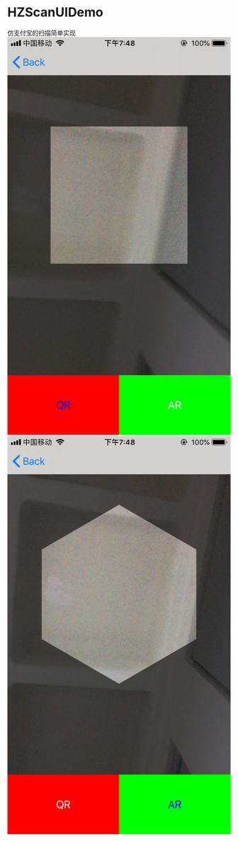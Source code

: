 # HZScanUIDemo
仿支付宝的扫描简单实现
\
![二维码扫描:](https://github.com/JHB-Client/HZScanUIDemo/blob/master/HZScanUIDemo/IMG_9235.PNG)
\
![AR扫码](https://github.com/JHB-Client/HZScanUIDemo/blob/master/HZScanUIDemo/IMG_9234.PNG)
